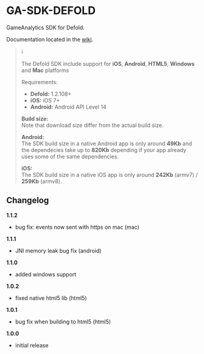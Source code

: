 # GA-SDK-DEFOLD
GameAnalytics SDK for Defold.

Documentation located in the [wiki](https://github.com/GameAnalytics/GA-SDK-DEFOLD/wiki).  

> :information_source:
>
> The Defold SDK include support for **iOS**, **Android**, **HTML5**, **Windows** and **Mac** platforms
>
> Requirements:
> * **Defold:** 1.2.108+  &nbsp;
> * **iOS:** iOS 7+ &nbsp;
> * **Android:** Android API Level 14 &nbsp;  
>   
> **Build size:**   
> Note that download size differ from the actual build size.   
>   
> **Android:**   
> The SDK build size in a native Android app is only around **49Kb** and the dependecies take up to **820Kb** depending if your app already uses some of the same dependencies.   
>   
> **iOS:**   
> The SDK build size in a native iOS app is only around **242Kb** (armv7) / **259Kb** (armv8).

Changelog
---------
<!--(CHANGELOG_TOP)-->
**1.1.2**
* bug fix: events now sent with https on mac (mac)

**1.1.1**
* JNI memory leak bug fix (android)

**1.1.0**
* added windows support

**1.0.2**
* fixed native html5 lib (html5)

**1.0.1**
* bug fix when building to html5 (html5)

**1.0.0**
* initial release


